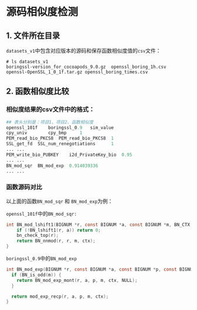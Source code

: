 # 源码相似度检测

## 1. 文件所在目录

`datasets_v1`中包含对应版本的源码和保存函数相似度值的`csv`文件：

```
# ls datasets_v1
boringssl-version_for_cocoapods_9.0.gz  openssl_boring_1h.csv  openssl-OpenSSL_1_0_1f.tar.gz openssl_boring_times.csv
```

## 2. 函数相似度比较

### 相似度结果的csv文件中的格式：

```python
## 表头分别是：项目1、项目2、函数相似度
openssl_101f	boringssl_0.9	sim_value 
cpy_univ		cpy_bmp		1
PEM_read_bio_PKCS8	PEM_read_bio_PKCS8	1
SSL_get_fd	SSL_num_renegotiations		1
... ...
PEM_write_bio_PUBKEY	i2d_PrivateKey_bio	0.95
... ...
BN_mod_sqr	BN_mod_exp	0.914039336
... ...
```

### 函数源码对比

以上面的函数`BN_mod_sqr` 和 `BN_mod_exp`为例：

`openssl_101f`中的`BN_mod_sqr:`

```c
int BN_mod_lshift1(BIGNUM *r, const BIGNUM *a, const BIGNUM *m, BN_CTX *ctx){
	if (!BN_lshift1(r, a)) return 0;
	bn_check_top(r);
	return BN_nnmod(r, r, m, ctx);
}
```

`boringssl_0.9`中的`BN_mod_exp`

```c
int BN_mod_exp(BIGNUM *r, const BIGNUM *a, const BIGNUM *p, const BIGNUM *m, BN_CTX *ctx) {
  if (BN_is_odd(m)) {
    return BN_mod_exp_mont(r, a, p, m, ctx, NULL);
  }

  return mod_exp_recp(r, a, p, m, ctx);
}
```

